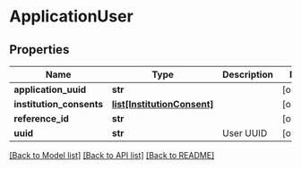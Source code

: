 # ApplicationUser

## Properties
Name | Type | Description | Notes
------------ | ------------- | ------------- | -------------
**application_uuid** | **str** |  | [optional] 
**institution_consents** | [**list[InstitutionConsent]**](InstitutionConsent.md) |  | [optional] 
**reference_id** | **str** |  | [optional] 
**uuid** | **str** | User UUID | [optional] 

[[Back to Model list]](../README.md#documentation-for-models) [[Back to API list]](../README.md#documentation-for-api-endpoints) [[Back to README]](../README.md)


